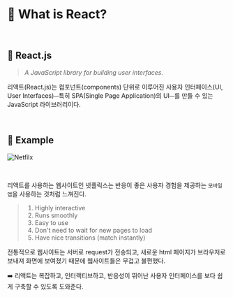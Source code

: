 # 🔵 What is React?

<br/>

## 🔹 React.js

> _A JavaScript library for building user interfaces._

리액트(React.js)는 컴포넌트(components) 단위로 이루어진 사용자 인터페이스(UI, User Interfaces)⏤특히 SPA(Single Page Application)의 UI⏤를 만들 수 있는 JavaScript 라이브러리이다.

<br/>

## 🔹 Example

![Netfilx](https://miro.medium.com/max/1400/1*O_xw-THZGfjNqNhcxcUbxA.png)

<br/>

리액트를 사용하는 웹사이트인 넷플릭스는 반응이 좋은 사용자 경험을 제공하는 `모바일 앱`을 사용하는 것처럼 느껴진다.

> 1. Highly interactive
> 2. Runs smoothly
> 3. Easy to use
> 4. Don't need to wait for new pages to load
> 5. Have nice transitions (match instantly)

전통적으로 웹사이트는 서버로 request가 전송되고, 새로운 html 페이지가 브라우저로 보내져 화면에 보여졌기 때문에 웹사이트들은 무겁고 불편했다.

➡️ 리액트는 복잡하고, 인터랙티브하고, 반응성이 뛰어난 사용자 인터페이스를 보다 쉽게 구축할 수 있도록 도와준다.

<br/>
